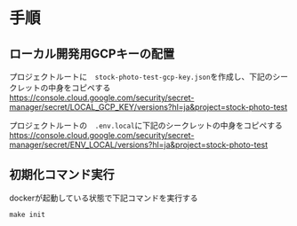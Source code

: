 # 手順

## ローカル開発用GCPキーの配置

プロジェクトルートに　```stock-photo-test-gcp-key.json```を作成し、下記のシークレットの中身をコピペする
https://console.cloud.google.com/security/secret-manager/secret/LOCAL_GCP_KEY/versions?hl=ja&project=stock-photo-test

プロジェクトルートの　```.env.local```に下記のシークレットの中身をコピペする
https://console.cloud.google.com/security/secret-manager/secret/ENV_LOCAL/versions?hl=ja&project=stock-photo-test

## 初期化コマンド実行

dockerが起動している状態で下記コマンドを実行する
```
make init
```
